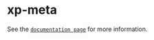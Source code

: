 # xp-meta

See the [`documentation page`](http://expandjs.com/elements/xp-meta) for more information.